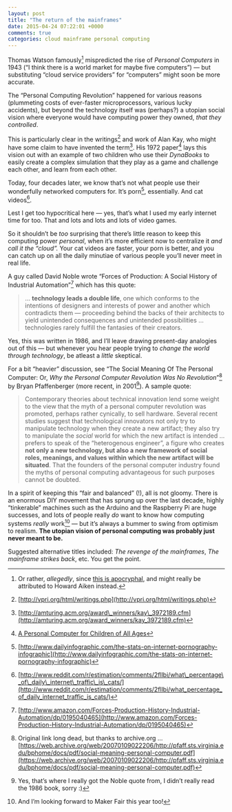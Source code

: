 ```yaml
---
layout: post
title: "The return of the mainframes"
date: 2015-04-24 07:22:01 +0000
comments: true
categories: cloud mainframe personal computing
---
```


Thomas Watson famously[^1] mispredicted the rise of _Personal Computers_ in 1943 (“I think there is a world market for maybe five computers”) — but substituting “cloud service providers” for “computers” might soon be more accurate.

The “Personal Computing Revolution” happened for various reasons (plummeting costs of ever-faster microprocessors, various lucky accidents), but beyond the technology itself was (perhaps?) a utopian social vision where everyone would have computing power they owned, _that they controlled_.

This is particularly clear in the writings[^2] and work of Alan Kay, who might have some claim to have invented the term[^3]. His 1972 paper[^4] lays this vision out with an example of two children who use their _DynaBooks_ to easily create a complex simulation that they play as a game and challenge each other, and learn from each other.

Today, four decades later, we know that’s not what people use their wonderfully networked computers for. It’s porn[^5], essentially. And cat videos[^6].

Lest I get too hypocritical here — yes, that’s what I used my early internet time for too. That and lots and lots and lots of video games.

So it shouldn’t be _too_ surprising that there’s little reason to keep this computing power _personal_, when it’s more efficient now to centralize it _and call it the “cloud”._ Your cat videos are faster, your porn is better, and you can catch up on all the daily minutiae of various people you’ll never meet in real life.

A guy called David Noble wrote “Forces of Production: A Social History of Industrial Automation”[^7] which has this quote:

> … **technology leads a double life**, one which conforms to the intentions of designers and interests of power and another which contradicts them — proceeding behind the backs of their architects to yield unintended consequences and unintended possibilities … technologies rarely fulfill the fantasies of their creators.

Yes, this was written in 1986, and I’ll leave drawing present-day analogies out of this — but whenever you hear people trying to _change the world through technology_, be atleast a _little_ skeptical.

For a bit “heavier” discussion, see “The Social Meaning Of The Personal Computer: Or, _Why the Personal Computer Revolution Was No Revolution_”[^8] by Bryan Pfaffenberger (more recent, in 2001[^9]). A sample quote:

> Contemporary theories about technical innovation lend some weight to the view that the myth of a personal computer revolution was promoted, perhaps rather cynically, to sell hardware. Several recent studies suggest that technological innovators not only try to manipulate technology when they create a new artifact; they also try to manipulate the _social_ world for which the new artifact is intended … prefers to speak of the “heterogenous engineer”, a figure who creates **not only a new technology, but also a new framework of social roles, meanings, and values within which the new artifact will be situated**. That the founders of the personal computer industry found the myths of personal computing advantageous for such purposes cannot be doubted.

In a spirit of keeping this “fair and balanced” (!), all is not gloomy. There is an enormous DIY movement that has sprung up over the last decade, highly “tinkerable” machines such as the Arduino and the Raspberry Pi are huge successes, and lots of people really _do_ want to know how computing systems _really_ work[^10] — but it’s always a bummer to swing from optimism to realism. **The utopian vision of personal computing was probably just never meant to be.**

Suggested alternative titles included: _The revenge of the mainframes_, _The mainframe strikes back_, etc. You get the point.

[^1]: Or rather, _allegedly_, since [this is apocryphal](http://en.wikipedia.org/wiki/Thomas_J._Watson#Famous_misquote), and might really be attributed to Howard Aiken instead.

[^2]: [http://vpri.org/html/writings.php](http://vpri.org/html/writings.php)

[^3]: [http://amturing.acm.org/award\_winners/kay\_3972189.cfm](http://amturing.acm.org/award_winners/kay_3972189.cfm)

[^4]: [A Personal Computer for Children of All Ages](http://www.mprove.de/diplom/gui/kay72.html)

[^5]: [http://www.dailyinfographic.com/the-stats-on-internet-pornography-infographic](http://www.dailyinfographic.com/the-stats-on-internet-pornography-infographic)

[^6]: [http://www.reddit.com/r/estimation/comments/2fllbi/what\_percentage\_of\_daily\_internet\_traffic\_is\_cats/](http://www.reddit.com/r/estimation/comments/2fllbi/what_percentage_of_daily_internet_traffic_is_cats/)

[^7]: [http://www.amazon.com/Forces-Production-History-Industrial-Automation/dp/0195040465](http://www.amazon.com/Forces-Production-History-Industrial-Automation/dp/0195040465)

[^8]: Original link long dead, but thanks to archive.org …  [https://web.archive.org/web/20070109022206/http://pfaff.sts.virginia.edu/bphome/docs/pdf/social-meaning-personal-computer.pdf](https://web.archive.org/web/20070109022206/http://pfaff.sts.virginia.edu/bphome/docs/pdf/social-meaning-personal-computer.pdf)

[^9]: Yes, that’s where I really got the Noble quote from, I didn’t really read the 1986 book, sorry :)

[^10]: And I’m looking forward to Maker Fair this year too!
